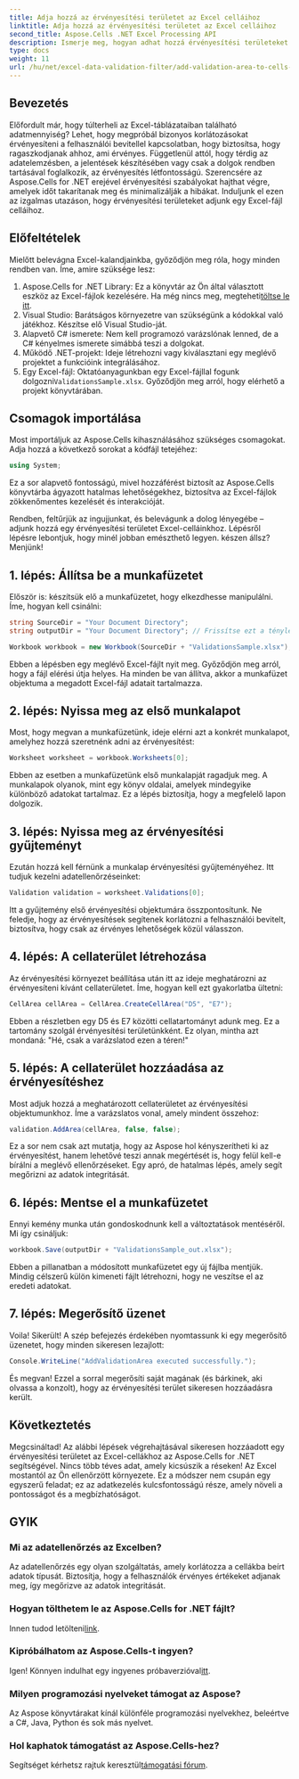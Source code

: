 ```yaml
---
title: Adja hozzá az érvényesítési területet az Excel celláihoz
linktitle: Adja hozzá az érvényesítési területet az Excel celláihoz
second_title: Aspose.Cells .NET Excel Processing API
description: Ismerje meg, hogyan adhat hozzá érvényesítési területeket az Excelben az Aspose.Cells for .NET használatával a lépésenkénti útmutatónkban. Növelje az adatok integritását.
type: docs
weight: 11
url: /hu/net/excel-data-validation-filter/add-validation-area-to-cells-in-excel/
---
```

## Bevezetés

Előfordult már, hogy túlterheli az Excel-táblázataiban található adatmennyiség? Lehet, hogy megpróbál bizonyos korlátozásokat érvényesíteni a felhasználói bevitellel kapcsolatban, hogy biztosítsa, hogy ragaszkodjanak ahhoz, ami érvényes. Függetlenül attól, hogy térdig az adatelemzésben, a jelentések készítésében vagy csak a dolgok rendben tartásával foglalkozik, az érvényesítés létfontosságú. Szerencsére az Aspose.Cells for .NET erejével érvényesítési szabályokat hajthat végre, amelyek időt takarítanak meg és minimalizálják a hibákat. Induljunk el ezen az izgalmas utazáson, hogy érvényesítési területeket adjunk egy Excel-fájl celláihoz.

## Előfeltételek

Mielőtt belevágna Excel-kalandjainkba, győződjön meg róla, hogy minden rendben van. Íme, amire szüksége lesz:

1.  Aspose.Cells for .NET Library: Ez a könyvtár az Ön által választott eszköz az Excel-fájlok kezelésére. Ha még nincs meg, megteheti[töltse le itt](https://releases.aspose.com/cells/net/).
2. Visual Studio: Barátságos környezetre van szükségünk a kódokkal való játékhoz. Készítse elő Visual Studio-ját.
3. Alapvető C# ismerete: Nem kell programozó varázslónak lenned, de a C# kényelmes ismerete simábbá teszi a dolgokat.
4. Működő .NET-projekt: Ideje létrehozni vagy kiválasztani egy meglévő projektet a funkcióink integrálásához.
5.  Egy Excel-fájl: Oktatóanyagunkban egy Excel-fájllal fogunk dolgozni`ValidationsSample.xlsx`. Győződjön meg arról, hogy elérhető a projekt könyvtárában.

## Csomagok importálása

Most importáljuk az Aspose.Cells kihasználásához szükséges csomagokat. Adja hozzá a következő sorokat a kódfájl tetejéhez:

```csharp
using System;
```

Ez a sor alapvető fontosságú, mivel hozzáférést biztosít az Aspose.Cells könyvtárba ágyazott hatalmas lehetőségekhez, biztosítva az Excel-fájlok zökkenőmentes kezelését és interakcióját.

Rendben, feltűrjük az ingujjunkat, és belevágunk a dolog lényegébe – adjunk hozzá egy érvényesítési területet Excel-celláinkhoz. Lépésről lépésre lebontjuk, hogy minél jobban emészthető legyen. készen állsz? Menjünk!

## 1. lépés: Állítsa be a munkafüzetet

Először is: készítsük elő a munkafüzetet, hogy elkezdhesse manipulálni. Íme, hogyan kell csinálni:

```csharp
string SourceDir = "Your Document Directory";
string outputDir = "Your Document Directory"; // Frissítse ezt a tényleges útvonalakkal.

Workbook workbook = new Workbook(SourceDir + "ValidationsSample.xlsx");
```

Ebben a lépésben egy meglévő Excel-fájlt nyit meg. Győződjön meg arról, hogy a fájl elérési útja helyes. Ha minden be van állítva, akkor a munkafüzet objektuma a megadott Excel-fájl adatait tartalmazza.

## 2. lépés: Nyissa meg az első munkalapot

Most, hogy megvan a munkafüzetünk, ideje elérni azt a konkrét munkalapot, amelyhez hozzá szeretnénk adni az érvényesítést:

```csharp
Worksheet worksheet = workbook.Worksheets[0];
```

Ebben az esetben a munkafüzetünk első munkalapját ragadjuk meg. A munkalapok olyanok, mint egy könyv oldalai, amelyek mindegyike különböző adatokat tartalmaz. Ez a lépés biztosítja, hogy a megfelelő lapon dolgozik.

## 3. lépés: Nyissa meg az érvényesítési gyűjteményt

Ezután hozzá kell férnünk a munkalap érvényesítési gyűjteményéhez. Itt tudjuk kezelni adatellenőrzéseinket:

```csharp
Validation validation = worksheet.Validations[0];
```

Itt a gyűjtemény első érvényesítési objektumára összpontosítunk. Ne feledje, hogy az érvényesítések segítenek korlátozni a felhasználói bevitelt, biztosítva, hogy csak az érvényes lehetőségek közül válasszon.

## 4. lépés: A cellaterület létrehozása

Az érvényesítési környezet beállítása után itt az ideje meghatározni az érvényesíteni kívánt cellaterületet. Íme, hogyan kell ezt gyakorlatba ültetni:

```csharp
CellArea cellArea = CellArea.CreateCellArea("D5", "E7");
```

Ebben a részletben egy D5 és E7 közötti cellatartományt adunk meg. Ez a tartomány szolgál érvényesítési területünkként. Ez olyan, mintha azt mondaná: "Hé, csak a varázslatod ezen a téren!"

## 5. lépés: A cellaterület hozzáadása az érvényesítéshez

Most adjuk hozzá a meghatározott cellaterületet az érvényesítési objektumunkhoz. Íme a varázslatos vonal, amely mindent összehoz:

```csharp
validation.AddArea(cellArea, false, false);
```

Ez a sor nem csak azt mutatja, hogy az Aspose hol kényszerítheti ki az érvényesítést, hanem lehetővé teszi annak megértését is, hogy felül kell-e bírálni a meglévő ellenőrzéseket. Egy apró, de hatalmas lépés, amely segít megőrizni az adatok integritását.

## 6. lépés: Mentse el a munkafüzetet

Ennyi kemény munka után gondoskodnunk kell a változtatások mentéséről. Mi így csináljuk:

```csharp
workbook.Save(outputDir + "ValidationsSample_out.xlsx");
```

Ebben a pillanatban a módosított munkafüzetet egy új fájlba mentjük. Mindig célszerű külön kimeneti fájlt létrehozni, hogy ne veszítse el az eredeti adatokat.

## 7. lépés: Megerősítő üzenet

Voila! Sikerült! A szép befejezés érdekében nyomtassunk ki egy megerősítő üzenetet, hogy minden sikeresen lezajlott:

```csharp
Console.WriteLine("AddValidationArea executed successfully.");
```

És megvan! Ezzel a sorral megerősíti saját magának (és bárkinek, aki olvassa a konzolt), hogy az érvényesítési terület sikeresen hozzáadásra került.

## Következtetés

Megcsináltad! Az alábbi lépések végrehajtásával sikeresen hozzáadott egy érvényesítési területet az Excel-cellákhoz az Aspose.Cells for .NET segítségével. Nincs több téves adat, amely kicsúszik a réseken! Az Excel mostantól az Ön ellenőrzött környezete. Ez a módszer nem csupán egy egyszerű feladat; ez az adatkezelés kulcsfontosságú része, amely növeli a pontosságot és a megbízhatóságot.

## GYIK

### Mi az adatellenőrzés az Excelben?
Az adatellenőrzés egy olyan szolgáltatás, amely korlátozza a cellákba beírt adatok típusát. Biztosítja, hogy a felhasználók érvényes értékeket adjanak meg, így megőrizve az adatok integritását.

### Hogyan tölthetem le az Aspose.Cells for .NET fájlt?
 Innen tudod letölteni[link](https://releases.aspose.com/cells/net/).

### Kipróbálhatom az Aspose.Cells-t ingyen?
 Igen! Könnyen indulhat egy ingyenes próbaverzióval[itt](https://releases.aspose.com/).

### Milyen programozási nyelveket támogat az Aspose?
Az Aspose könyvtárakat kínál különféle programozási nyelvekhez, beleértve a C#, Java, Python és sok más nyelvet.

### Hol kaphatok támogatást az Aspose.Cells-hez?
 Segítséget kérhetsz rajtuk keresztül[támogatási fórum](https://forum.aspose.com/c/cells/9).